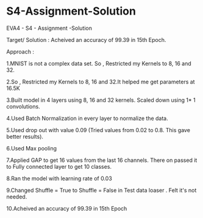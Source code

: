 # S4-Assignment-Solution
EVA4 - S4 - Assignment -Solution

Target/ Solution : Acheived an accuracy of 99.39 in 15th Epoch.

Approach : 

1.MNIST is not a complex data set. So , Restricted my Kernels to 8, 16 and 32.

2.So , Restricted my Kernels to 8, 16 and 32.It helped me get parameters at 16.5K 

3.Built model in 4 layers using 8, 16 and 32 kernels. Scaled down using 1* 1 convolutions.

4.Used Batch Normalization in every layer to normalize the data.

5.Used drop out with value 0.09 (Tried values from 0.02 to 0.8. This gave better results).

6.Used Max pooling

7.Applied GAP to get 16 values from the last 16 channels. There on passed it to Fully connected layer to get 10 classes.

8.Ran the model with learning rate of 0.03

9.Changed Shuffle = True to Shuffle = False in Test data loaser . Felt it's not needed.

10.Acheived an accuracy of 99.39 in 15th Epoch


